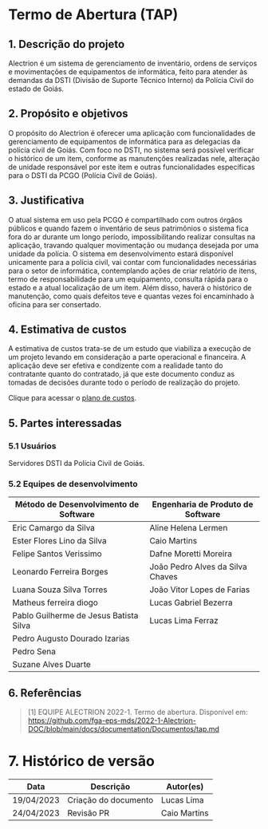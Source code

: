 # Termo de Abertura (TAP)

## 1. Descrição do projeto

Alectrion é um sistema de gerenciamento de inventário, ordens de serviços e movimentações de equipamentos de informática,
feito para atender às demandas da DSTI (Divisão de Suporte Técnico Interno) da Polícia Civil do estado de Goiás.

## 2. Propósito e objetivos

O propósito do Alectrion é oferecer uma aplicação com funcionalidades de gerenciamento de equipamentos de informática para as delegacias da polícia civil de Goiás. Com foco no DSTI, no sistema será possível verificar o histórico de um item, conforme as manutenções realizadas nele, alteração de unidade responsável por este item e outras funcionalidades específicas para o DSTI da PCGO (Polícia Civil de Goiás).

## 3. Justificativa

O atual sistema em uso pela PCGO é compartilhado com outros órgãos públicos e quando fazem o inventário de seus patrimônios o sistema fica fora do ar durante um longo período, impossibilitando realizar consultas na aplicação, travando qualquer movimentação ou mudança desejada por uma unidade da polícia. O sistema em desenvolvimento estará disponível unicamente para a polícia civil, vai contar com funcionalidades necessárias para o setor de informática, contemplando ações de criar relatório de itens, termo de responsabilidade para um equipamento, consulta rápida para o estado e a atual localização de um item. Além disso, haverá o histórico de manutenção, como quais defeitos teve e quantas vezes foi encaminhado à oficina para ser consertado.

## 4. Estimativa de custos

A estimativa de custos trata-se de um estudo que viabiliza a execução de um projeto levando em consideração a parte operacional e financeira. A aplicação deve ser efetiva e condizente com a realidade tanto do contratante quanto do contratado, já que este documento conduz as tomadas de decisões durante todo o período de realização do projeto. 

Clique para acessar o [plano de custos](../Planejamento/custos.md).

## 5. Partes interessadas

### 5.1 Usuários

Servidores DSTI da Polícia Civil de Goiás.

### 5.2 Equipes de desenvolvimento

| Método de Desenvolvimento de Software | Engenharia de Produto de Software |
| ------------------------------------- | --------------------------------- |
| Eric Camargo da Silva                 | Aline Helena Lermen |
| Ester Flores Lino da Silva            | Caio Martins |
| Felipe Santos Verissimo               | Dafne Moretti Moreira |
| Leonardo Ferreira Borges              | João Pedro Alves da Silva Chaves |
| Luana Souza Silva Torres              | João Vitor Lopes de Farias  |
| Matheus ferreira diogo                | Lucas Gabriel Bezerra |
| Pablo Guilherme de Jesus Batista Silva| Lucas Lima Ferraz |
| Pedro Augusto Dourado Izarias         |
| Pedro Sena                            |
| Suzane Alves Duarte                   |

## 6. Referências

> [1] EQUIPE ALECTRION 2022-1. Termo de abertura. Disponível em: https://github.com/fga-eps-mds/2022-1-Alectrion-DOC/blob/main/docs/documentation/Documentos/tap.md

# 7. Histórico de versão

|**Data**|**Descrição**|**Autor(es)**|
|--------|-------------|--------------|
|19/04/2023| Criação do documento | Lucas Lima |
|24/04/2023| Revisão PR | Caio Martins |